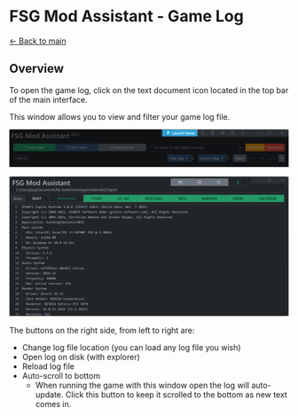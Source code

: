 # FSG Mod Assistant - Game Log

[← Back to main](index.html)

## Overview

To open the game log, click on the text document icon located in the top bar of the main interface.

This window allows you to view and filter your game log file.

![overview](img/interfacemap_topbar.png)


![Alt text](img/gamelog-001.png)

The buttons on the right side, from left to right are:

- Change log file location (you can load any log file you wish)
- Open log on disk (with explorer)
- Reload log file
- Auto-scroll to bottom
  - When running the game with this window open the log will auto-update.  Click this button to keep it scrolled to the bottom as new text comes in.
